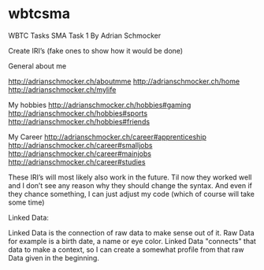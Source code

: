 # wbtcsma
WBTC Tasks SMA
Task 1 By Adrian Schmocker

Create IRI’s (fake ones to show how it would be done)


General about me

http://adrianschmocker.ch/aboutmme
http://adrianschmocker.ch/home
http://adrianschmocker.ch/mylife


My hobbies
http://adrianschmocker.ch/hobbies#gaming
http://adrianschmocker.ch/hobbies#sports
http://adrianschmocker.ch/hobbies#friends

My Career
http://adrianschmocker.ch/career#apprenticeship
http://adrianschmocker.ch/career#smalljobs
http://adrianschmocker.ch/career#mainjobs	
http://adrianschmocker.ch/career#studies


These IRI’s will most likely also work in the future. Til now they worked well and I don’t see any reason why they should change the syntax. And even if they chance something, I can just adjust my code (which of course will take some time)

Linked Data:

Linked Data is the connection of raw data to make sense out of it. Raw Data for example is a birth date, a name or eye color.
Linked Data "connects" that data to make a context, so I can create a somewhat profile from that raw Data given in the beginning.
